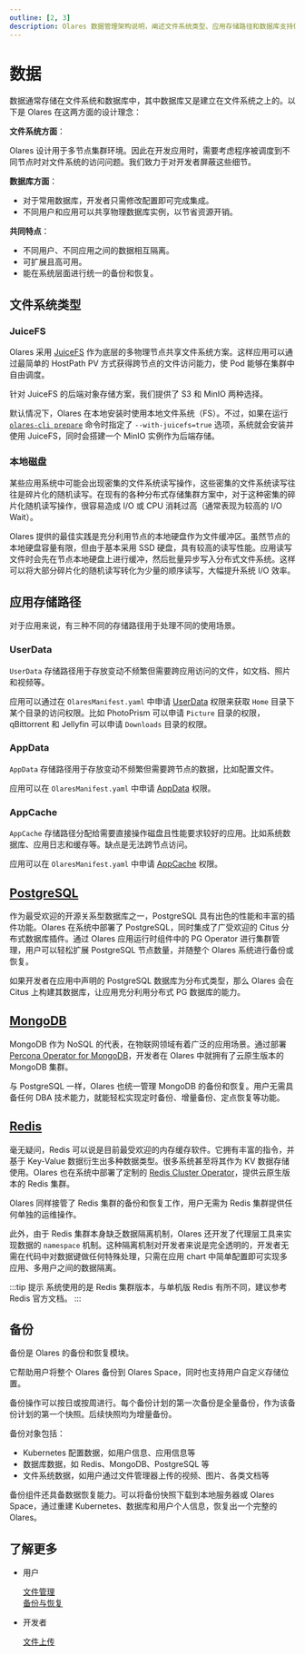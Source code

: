 ```yaml
---
outline: [2, 3]
description: Olares 数据管理架构说明，阐述文件系统类型、应用存储路径和数据库支持体系。包括 JuiceFS、PostgreSQL、MongoDB 和 Redis 的技术特性。
---
```


# 数据

数据通常存储在文件系统和数据库中，其中数据库又是建立在文件系统之上的。以下是 Olares 在这两方面的设计理念：

**文件系统方面**：

  Olares 设计用于多节点集群环境。因此在开发应用时，需要考虑程序被调度到不同节点时对文件系统的访问问题。我们致力于对开发者屏蔽这些细节。

**数据库方面**：

- 对于常用数据库，开发者只需修改配置即可完成集成。
- 不同用户和应用可以共享物理数据库实例，以节省资源开销。

**共同特点**：

- 不同用户、不同应用之间的数据相互隔离。
- 可扩展且高可用。
- 能在系统层面进行统一的备份和恢复。

## 文件系统类型

### JuiceFS

Olares 采用 [JuiceFS](https://juicefs.com) 作为底层的多物理节点共享文件系统方案。这样应用可以通过最简单的 HostPath PV 方式获得跨节点的文件访问能力，使 Pod 能够在集群中自由调度。

针对 JuiceFS 的后端对象存储方案，我们提供了 S3 和 MinIO 两种选择。

默认情况下，Olares 在本地安装时使用本地文件系统（FS）。不过，如果在运行 [`olares-cli prepare`](../../developer/install/cli/olares-prepare.md) 命令时指定了 `--with-juicefs=true` 选项，系统就会安装并使用 JuiceFS，同时会搭建一个 MinIO 实例作为后端存储。

### 本地磁盘

某些应用系统中可能会出现密集的文件系统读写操作，这些密集的文件系统读写往往是碎片化的随机读写。在现有的各种分布式存储集群方案中，对于这种密集的碎片化随机读写操作，很容易造成 I/O 或 CPU 消耗过高（通常表现为较高的 I/O Wait）。

Olares 提供的最佳实践是充分利用节点的本地硬盘作为文件缓冲区。虽然节点的本地硬盘容量有限，但由于基本采用 SSD 硬盘，具有较高的读写性能。应用读写文件时会先在节点本地硬盘上进行缓冲，然后批量异步写入分布式文件系统。这样可以将大部分碎片化的随机读写转化为少量的顺序读写，大幅提升系统 I/O 效率。

## 应用存储路径

对于应用来说，有三种不同的存储路径用于处理不同的使用场景。

### UserData

`UserData` 存储路径用于存放变动不频繁但需要跨应用访问的文件，如文档、照片和视频等。

应用可以通过在 `OlaresManifest.yaml` 中申请 [UserData](../../developer/develop/package/manifest.md#userdata) 权限来获取 `Home` 目录下某个目录的访问权限。比如 PhotoPrism 可以申请 `Picture` 目录的权限，qBittorrent 和 Jellyfin 可以申请 `Downloads` 目录的权限。

### AppData

`AppData` 存储路径用于存放变动不频繁但需要跨节点的数据，比如配置文件。

应用可以在 `OlaresManifest.yaml` 中申请 [AppData](../../developer/develop/package/manifest.md#appdata) 权限。

### AppCache

`AppCache` 存储路径分配给需要直接操作磁盘且性能要求较好的应用。比如系统数据库、应用日志和缓存等。缺点是无法跨节点访问。

应用可以在 `OlaresManifest.yaml` 中申请 [AppCache](../../developer/develop/package/manifest.md#appcache) 权限。

## [PostgreSQL](../../developer/develop/advanced/database.md#rds)

作为最受欢迎的开源关系型数据库之一，PostgreSQL 具有出色的性能和丰富的插件功能。Olares 在系统中部署了 PostgreSQL，同时集成了广受欢迎的 Citus 分布式数据库插件。通过 Olares 应用运行时组件中的 PG Operator 进行集群管理，用户可以轻松扩展 PostgreSQL 节点数量，并随整个 Olares 系统进行备份或恢复。

如果开发者在应用中声明的 PostgreSQL 数据库为分布式类型，那么 Olares 会在 Citus 上构建其数据库，让应用充分利用分布式 PG 数据库的能力。

## [MongoDB](../../developer/develop/advanced/database.md#nosql)

MongoDB 作为 NoSQL 的代表，在物联网领域有着广泛的应用场景。通过部署 [Percona Operator for MongoDB](https://github.com/percona/percona-server-mongodb-operator)，开发者在 Olares 中就拥有了云原生版本的 MongoDB 集群。

与 PostgreSQL 一样，Olares 也统一管理 MongoDB 的备份和恢复。用户无需具备任何 DBA 技术能力，就能轻松实现定时备份、增量备份、定点恢复等功能。

## [Redis](../../developer/develop/advanced/database.md#cache)

毫无疑问，Redis 可以说是目前最受欢迎的内存缓存软件。它拥有丰富的指令，并基于 Key-Value 数据衍生出多种数据类型。很多系统甚至将其作为 KV 数据存储使用。Olares 也在系统中部署了定制的 [Redis Cluster Operator](https://github.com/beclab/redis-cluster-operator)，提供云原生版本的 Redis 集群。

Olares 同样接管了 Redis 集群的备份和恢复工作，用户无需为 Redis 集群提供任何单独的运维操作。

此外，由于 Redis 集群本身缺乏数据隔离机制，Olares 还开发了代理层工具来实现数据的 `namespace` 机制。这种隔离机制对开发者来说是完全透明的，开发者无需在代码中对数据键做任何特殊处理，只需在应用 chart 中简单配置即可实现多应用、多用户之间的数据隔离。

:::tip 提示
系统使用的是 Redis 集群版本，与单机版 Redis 有所不同，建议参考 Redis 官方文档。
:::

## 备份

备份是 Olares 的备份和恢复模块。

它帮助用户将整个 Olares 备份到 Olares Space，同时也支持用户自定义存储位置。

备份操作可以按日或按周进行。每个备份计划的第一次备份是全量备份，作为该备份计划的第一个快照。后续快照均为增量备份。

备份对象包括：

- Kubernetes 配置数据，如用户信息、应用信息等
- 数据库数据，如 Redis、MongoDB、PostgreSQL 等
- 文件系统数据，如用户通过文件管理器上传的视频、图片、各类文档等

备份组件还具备数据恢复能力。可以将备份快照下载到本地服务器或 Olares Space，通过重建 Kubernetes、数据库和用户个人信息，恢复出一个完整的 Olares。

## 了解更多

- 用户

  [文件管理](../olares/files/index.md)<br>
  [备份与恢复](../../space/backup-restore.md)

- 开发者

  [文件上传](../../developer/develop/advanced/file-upload.md)<br>
